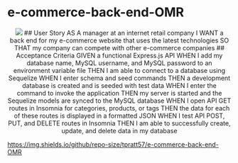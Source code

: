# e-commerce-back-end-OMR  

<p align="center">
    <img src="https://img.shields.io/github/repo-size/tpratt57/e-commerce-back-end-OMR" />
## User Story
AS A manager at an internet retail company  
I WANT a back end for my e-commerce website that uses the latest technologies  
SO THAT my company can compete with other e-commerce companies  
## Acceptance Criteria 
GIVEN a functional Express.js API  
WHEN I add my database name, MySQL username, and MySQL password to an environment variable file  
THEN I am able to connect to a database using Sequelize  
WHEN I enter schema and seed commands  
THEN a development database is created and is seeded with test data  
WHEN I enter the command to invoke the application  
THEN my server is started and the Sequelize models are synced to the MySQL database  
WHEN I open API GET routes in Insomnia for categories, products, or tags  
THEN the data for each of these routes is displayed in a formatted JSON  
WHEN I test API POST, PUT, and DELETE routes in Insomnia  
THEN I am able to successfully create, update, and delete data in my database  

https://img.shields.io/github/repo-size/tpratt57/e-commerce-back-end-OMR